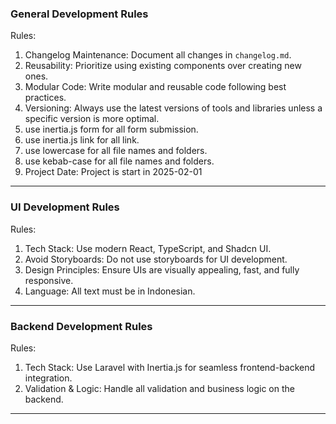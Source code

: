 ### General Development Rules

Rules:

1. Changelog Maintenance: Document all changes in `changelog.md`.
2. Reusability: Prioritize using existing components over creating new ones.
3. Modular Code: Write modular and reusable code following best practices.
4. Versioning: Always use the latest versions of tools and libraries unless a specific version is more optimal.
5. use inertia.js form for all form submission.
6. use inertia.js link for all link.
7. use lowercase for all file names and folders.
8. use kebab-case for all file names and folders.
9. Project Date: Project is start in 2025-02-01

---

### UI Development Rules

Rules:

1. Tech Stack: Use modern React, TypeScript, and Shadcn UI.
2. Avoid Storyboards: Do not use storyboards for UI development.
3. Design Principles: Ensure UIs are visually appealing, fast, and fully responsive.
4. Language: All text must be in Indonesian.

---

### Backend Development Rules

Rules:

1. Tech Stack: Use Laravel with Inertia.js for seamless frontend-backend integration.
2. Validation & Logic: Handle all validation and business logic on the backend.

---
